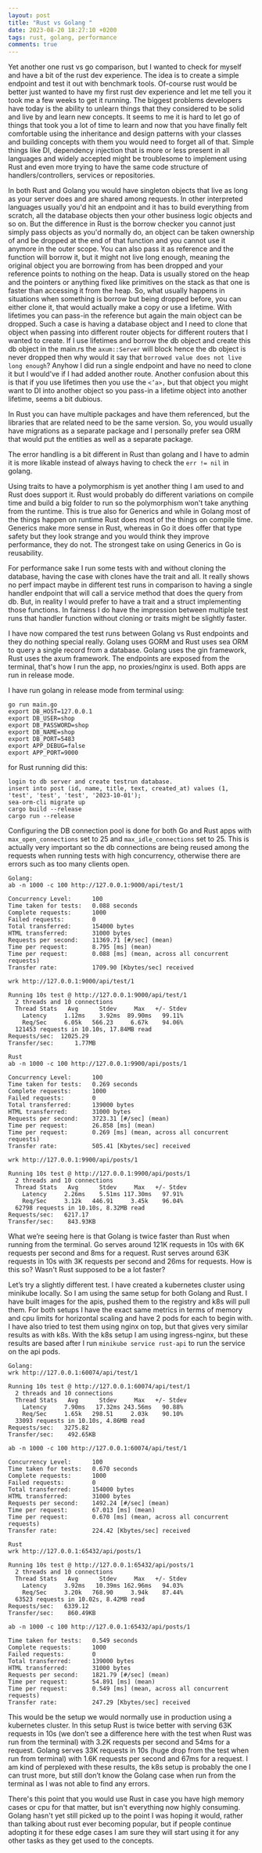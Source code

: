 ```yaml
---
layout: post
title: "Rust vs Golang "
date: 2023-08-20 18:27:10 +0200
tags: rust, golang, performance
comments: true
---
```


Yet another one rust vs go comparison, but I wanted to check for myself and have a bit of the rust dev experience. The idea is to create a simple endpoint and test it out with benchmark tools. Of-course rust would be better just wanted to have my first rust dev experience and let me tell you it took me a few weeks to get it running. The biggest problems developers have today is the ability to unlearn things that they considered to be solid and live by and learn new concepts. It seems to me it is hard to let go of things that took you a lot of time to learn and now that you have finally felt comfortable using the inheritance and design patterns with your classes and building concepts with them you would need to forget all of that. Simple things like DI, dependency injection that is more or less present in all languages and widely accepted might be troublesome to implement using Rust and even more trying to have the same code structure of handlers/controllers, services or repositories.

In both Rust and Golang you would have singleton objects that live as long as your server does and are shared among requests. In other interpreted languages usually you'd hit an endpoint and it has to build everything from scratch, all the database objects then your other business logic objects and so on. But the difference in Rust is the borrow checker you cannot just simply pass objects as you'd normally do, an object can be taken ownership of and be dropped at the end of that function and you cannot use it anymore in the outer scope. You can also pass it as reference and the function will borrow it, but it might not live long enough, meaning the original object you are borrowing from has been dropped and your reference points to nothing on the heap. Data is usually stored on the heap and the pointers or anything fixed like primitives on the stack as that one is faster than accessing it from the heap. So, what usually happens in situations when something is borrow but being dropped before, you can either clone it, that would actually make a copy or use a lifetime. With lifetimes you can pass-in the reference but again the main object can be dropped. Such a case is having a database object and I need to clone that object when passing into different router objects for different routers that I wanted to create. If I use lifetimes and borrow the db object and create this db object in the main.rs the `axum::Server` will block hence the db object is never dropped then why would it say that `borrowed value does not live long enough`? Anyhow I did run a single endpoint and have no need to clone it but I would've if I had added another route. Another confusion about this is that if you use lifetimes then you use the `<’a>,` but that object you might want to DI into another object so you pass-in a lifetime object into another lifetime, seems a bit dubious.

In Rust you can have multiple packages and have them referenced, but the libraries that are related need to be the same version. So, you would usually have migrations as a separate package and I personally prefer sea ORM that would put the entities as well as a separate package.

The error handling is a bit different in Rust than golang and I have to admin it is more likable instead of always having to check the `err != nil` in golang.

Using traits to have a polymorphism is yet another thing I am used to and Rust does support it. Rust would probably do different variations on compile time and build a big folder to run so the polymorphism won't take anything from the runtime. This is true also for Generics and while in Golang most of the things happen on runtime Rust does most of the things on compile time. Generics make more sense in Rust, whereas in Go it does offer that type safety but they look strange and you would think they improve performance, they do not. The strongest take on using Generics in Go is reusability.

For performance sake I run some tests with and without cloning the database, having the case with clones have the trait and all. It really shows no perf impact maybe in different test runs in comparison to having a single handler endpoint that will call a service method that does the query from db. But, in reality I would prefer to have a trait and a struct implementing those functions. In fairness I do have the impression between multiple test runs that handler function without cloning or traits might be slightly faster.

I have now compared the test runs between Golang vs Rust endpoints and they do nothing special really. Golang uses GORM and Rust uses sea ORM to query a single record from a database. Golang uses the gin framework, Rust uses the axum framework. The endpoints are exposed from the terminal, that's how I run the app, no proxies/nginx is used. Both apps are run in release mode.

I have run golang in release mode from terminal using:

```
go run main.go
export DB_HOST=127.0.0.1
export DB_USER=shop
export DB_PASSWORD=shop
export DB_NAME=shop
export DB_PORT=5483
export APP_DEBUG=false
export APP_PORT=9000
```

for Rust running did this:

```
login to db server and create testrun database.
insert into post (id, name, title, text, created_at) values (1, 'test', 'test', 'test', '2023-10-01');
sea-orm-cli migrate up
cargo build --release
cargo run --release
```

Configuring the DB connection pool is done for both Go and Rust apps with `max_open_connections` set to 25 and `max_idle_connections` set to 25. This is actually very important so the db connections are being reused among the requests when running tests with high concurrency, otherwise there are errors such as too many clients open.

```
Golang:
ab -n 1000 -c 100 http://127.0.0.1:9000/api/test/1

Concurrency Level:      100
Time taken for tests:   0.088 seconds
Complete requests:      1000
Failed requests:        0
Total transferred:      154000 bytes
HTML transferred:       31000 bytes
Requests per second:    11369.71 [#/sec] (mean)
Time per request:       8.795 [ms] (mean)
Time per request:       0.088 [ms] (mean, across all concurrent requests)
Transfer rate:          1709.90 [Kbytes/sec] received

wrk http://127.0.0.1:9000/api/test/1

Running 10s test @ http://127.0.0.1:9000/api/test/1
  2 threads and 10 connections
  Thread Stats   Avg      Stdev     Max   +/- Stdev
    Latency     1.12ms    3.92ms  89.90ms   99.11%
    Req/Sec     6.05k   566.23     6.67k    94.06%
  121453 requests in 10.10s, 17.84MB read
Requests/sec:  12025.29
Transfer/sec:      1.77MB
```

```
Rust
ab -n 1000 -c 100 http://127.0.0.1:9900/api/posts/1

Concurrency Level:      100
Time taken for tests:   0.269 seconds
Complete requests:      1000
Failed requests:        0
Total transferred:      139000 bytes
HTML transferred:       31000 bytes
Requests per second:    3723.31 [#/sec] (mean)
Time per request:       26.858 [ms] (mean)
Time per request:       0.269 [ms] (mean, across all concurrent requests)
Transfer rate:          505.41 [Kbytes/sec] received

wrk http://127.0.0.1:9900/api/posts/1

Running 10s test @ http://127.0.0.1:9900/api/posts/1
  2 threads and 10 connections
  Thread Stats   Avg      Stdev     Max   +/- Stdev
    Latency     2.26ms    5.51ms 117.30ms   97.91%
    Req/Sec     3.12k   446.91     3.45k    96.04%
  62798 requests in 10.10s, 8.32MB read
Requests/sec:   6217.17
Transfer/sec:    843.93KB

```

What we’re seeing here is that Golang is twice faster than Rust when running from the terminal. Go serves around 121K requests in 10s with 6K requests per second and 8ms for a request. Rust serves around 63K requests in 10s with 3K requests per second and 26ms for requests. How is this so? Wasn't Rust supposed to be a lot faster?

Let’s try a slightly different test. I have created a kubernetes cluster using minikube locally. So I am using the same setup for both Golang and Rust. I have built images for the apis, pushed them to the registry and k8s will pull them. For both setups I have the exact same metrics in terms of memory and cpu limits for horizontal scaling and have 2 pods for each to begin with. I have also tried to test them using nginx on top, but that gives very similar results as with k8s. With the k8s setup I am using ingress-nginx, but these results are based after I run `minikube service rust-api` to run the service on the api pods.

```
Golang:
wrk http://127.0.0.1:60074/api/test/1

Running 10s test @ http://127.0.0.1:60074/api/test/1
  2 threads and 10 connections
  Thread Stats   Avg      Stdev     Max   +/- Stdev
    Latency     7.90ms   17.32ms 243.56ms   90.88%
    Req/Sec     1.65k   298.51     2.03k    90.10%
  33093 requests in 10.10s, 4.86MB read
Requests/sec:   3275.82
Transfer/sec:    492.65KB

ab -n 1000 -c 100 http://127.0.0.1:60074/api/test/1

Concurrency Level:      100
Time taken for tests:   0.670 seconds
Complete requests:      1000
Failed requests:        0
Total transferred:      154000 bytes
HTML transferred:       31000 bytes
Requests per second:    1492.24 [#/sec] (mean)
Time per request:       67.013 [ms] (mean)
Time per request:       0.670 [ms] (mean, across all concurrent requests)
Transfer rate:          224.42 [Kbytes/sec] received
```

```
Rust
wrk http://127.0.0.1:65432/api/posts/1

Running 10s test @ http://127.0.0.1:65432/api/posts/1
  2 threads and 10 connections
  Thread Stats   Avg      Stdev     Max   +/- Stdev
    Latency     3.92ms   10.39ms 162.96ms   94.03%
    Req/Sec     3.20k   768.90     3.94k    87.44%
  63523 requests in 10.02s, 8.42MB read
Requests/sec:   6339.12
Transfer/sec:    860.49KB

ab -n 1000 -c 100 http://127.0.0.1:65432/api/posts/1

Time taken for tests:   0.549 seconds
Complete requests:      1000
Failed requests:        0
Total transferred:      139000 bytes
HTML transferred:       31000 bytes
Requests per second:    1821.79 [#/sec] (mean)
Time per request:       54.891 [ms] (mean)
Time per request:       0.549 [ms] (mean, across all concurrent requests)
Transfer rate:          247.29 [Kbytes/sec] received

```

This would be the setup we would normally use in production using a kubernetes cluster. In this setup Rust is twice better with serving 63K requests in 10s (we don’t see a difference here with the test when Rust was run from the terminal) with 3.2K requests per second and 54ms for a request. Golang serves 33K requests in 10s (huge drop from the test when run from terminal) with 1.6K requests per second and 67ms for a request. I am kind of perplexed with these results, the k8s setup is probably the one I can trust more, but still don’t know the Golang case when run from the terminal as I was not able to find any errors.

There's this point that you would use Rust in case you have high memory cases or cpu for that matter, but isn't everything now highly consuming. Golang hasn't yet still picked up to the point I was hoping it would, rather than talking about rust ever becoming popular, but if people continue adopting it for these edge cases I am sure they will start using it for any other tasks as they get used to the concepts.

